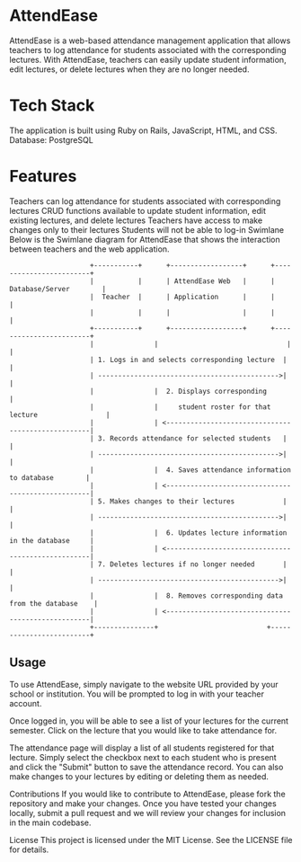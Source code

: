 # AttendEase
AttendEase is a web-based attendance management application that allows teachers to log attendance for students associated with the corresponding lectures. With AttendEase, teachers can easily update student information, edit lectures, or delete lectures when they are no longer needed.

# Tech Stack
The application is built using Ruby on Rails, JavaScript, HTML, and CSS.
Database: PostgreSQL

# Features
Teachers can log attendance for students associated with corresponding lectures
CRUD functions available to update student information, edit existing lectures, and delete lectures
Teachers have access to make changes only to their lectures
Students will not be able to log-in
Swimlane
Below is the Swimlane diagram for AttendEase that shows the interaction between teachers and the web application.


```
                    +-----------+      +------------------+      +------------------------+
                    |           |      | AttendEase Web   |      | Database/Server        |
                    |  Teacher  |      | Application      |      |                        |
                    |           |      |                  |      |                        |
                    +-----------+      +------------------+      +------------------------+
                    |               |                                |                    |
                    | 1. Logs in and selects corresponding lecture  |                     |
                    | --------------------------------------------->|                     |
                    |               |  2. Displays corresponding                          |
                    |               |     student roster for that lecture                 |
                    |               | <---------------------------------------------------|
                    | 3. Records attendance for selected students   |                     |
                    | --------------------------------------------->|                     |
                    |               |  4. Saves attendance information to database        |
                    |               | <---------------------------------------------------|
                    | 5. Makes changes to their lectures            |                     |
                    | --------------------------------------------->|                     |
                    |               |  6. Updates lecture information in the database     |
                    |               | <---------------------------------------------------|
                    | 7. Deletes lectures if no longer needed       |                     |
                    | --------------------------------------------->|                     |
                    |               |  8. Removes corresponding data from the database    |
                    |               | <---------------------------------------------------|
                    +---------------+                           +-------------------------+
```

## Usage

To use AttendEase, simply navigate to the website URL provided by your school or institution. You will be prompted to log in with your teacher account.

Once logged in, you will be able to see a list of your lectures for the current semester. Click on the lecture that you would like to take attendance for.

The attendance page will display a list of all students registered for that lecture. Simply select the checkbox next to each student who is present and click the "Submit" button to save the attendance record. You can also make changes to your lectures by editing or deleting them as needed.

Contributions
If you would like to contribute to AttendEase, please fork the repository and make your changes. Once you have tested your changes locally, submit a pull request and we will review your changes for inclusion in the main codebase.

License
This project is licensed under the MIT License. See the LICENSE file for details.
